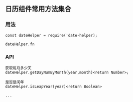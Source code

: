 ## 日历组件常用方法集合

### 用法

```
const dateHelper = require('date-helper);

dateHelper.fn
```

### API

```
获取每月多少天
dateHelper.getDayNumByMonth(year,month)<return Number>;

是否是闰年
dateHelper.isLeapYear(year)<return Boolean>

...
```
